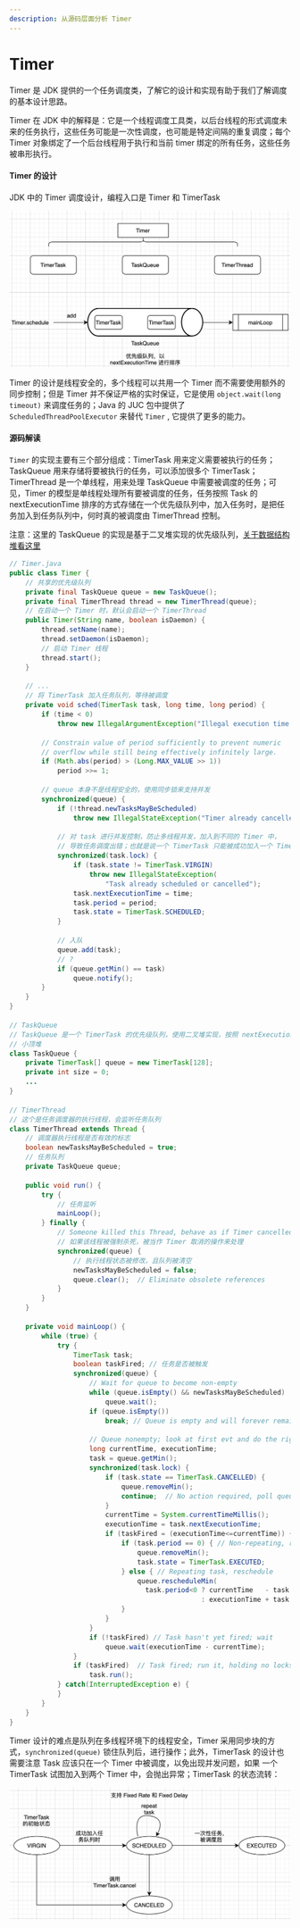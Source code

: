 ```yaml
---
description: 从源码层面分析 Timer
---
```


# Timer

Timer 是 JDK 提供的一个任务调度类，了解它的设计和实现有助于我们了解调度的基本设计思路。

Timer 在 JDK 中的解释是：它是一个线程调度工具类，以后台线程的形式调度未来的任务执行，这些任务可能是一次性调度，也可能是特定间隔的重复调度；每个 Timer 对象绑定了一个后台线程用于执行和当前 timer 绑定的所有任务，这些任务被串形执行。

#### Timer 的设计

JDK 中的 Timer 调度设计，编程入口是 Timer 和 TimerTask

![Timer &#x7684;&#x8BBE;&#x8BA1;](../../../.gitbook/assets/image%20%2815%29.png)

Timer 的设计是线程安全的，多个线程可以共用一个 Timer 而不需要使用额外的同步控制；但是 Timer 并不保证严格的实时保证，它是使用 `object.wait(long timeout)` 来调度任务的；Java 的 JUC 包中提供了`ScheduledThreadPoolExecutor` 来替代 `Timer` , 它提供了更多的能力。

#### 源码解读

`Timer` 的实现主要有三个部分组成：TimerTask 用来定义需要被执行的任务；TaskQueue 用来存储将要被执行的任务，可以添加很多个 TimerTask；TimerThread 是一个单线程，用来处理 TaskQueue 中需要被调度的任务；可见，Timer 的模型是单线程处理所有要被调度的任务，任务按照 Task 的 nextExecutionTime 排序的方式存储在一个优先级队列中，加入任务时，是把任务加入到任务队列中，何时真的被调度由 TimerThread 控制。

注意：这里的 TaskQueue 的实现是基于二叉堆实现的优先级队列，[关于数据结构堆看这里](../../../cs/algorithm/heap.md)

```java
// Timer.java
public class Timer {
    // 共享的优先级队列
    private final TaskQueue queue = new TaskQueue();
    private final TimerThread thread = new TimerThread(queue);
    // 在启动一个 Timer 时，默认会启动一个 TimerThread
    public Timer(String name, boolean isDaemon) {
        thread.setName(name);
        thread.setDaemon(isDaemon);
        // 启动 Timer 线程
        thread.start();
    }
    
    // ...
    // 将 TimerTask 加入任务队列，等待被调度
    private void sched(TimerTask task, long time, long period) {
        if (time < 0)
            throw new IllegalArgumentException("Illegal execution time.");

        // Constrain value of period sufficiently to prevent numeric
        // overflow while still being effectively infinitely large.
        if (Math.abs(period) > (Long.MAX_VALUE >> 1))
            period >>= 1;

        // queue 本身不是线程安全的，使用同步锁来支持并发
        synchronized(queue) {
            if (!thread.newTasksMayBeScheduled)
                throw new IllegalStateException("Timer already cancelled.");

            // 对 task 进行并发控制，防止多线程并发，加入到不同的 Timer 中，
            // 导致任务调度出错；也就是说一个 TimerTask 只能被成功加入一个 Timer 中调度
            synchronized(task.lock) {
                if (task.state != TimerTask.VIRGIN)
                    throw new IllegalStateException(
                        "Task already scheduled or cancelled");
                task.nextExecutionTime = time;
                task.period = period;
                task.state = TimerTask.SCHEDULED;
            }

            // 入队
            queue.add(task);
            // ?
            if (queue.getMin() == task)
                queue.notify();
        }
    }
}

// TaskQueue
// TaskQueue 是一个 TimerTask 的优先级队列，使用二叉堆实现，按照 nextExecutionTime 构造
// 小顶堆
class TaskQueue {
    private TimerTask[] queue = new TimerTask[128];
    private int size = 0;
    ...
}

// TimerThread
// 这个是任务调度器的执行线程，会监听任务队列
class TimerThread extends Thread {
    // 调度器执行线程是否有效的标志
    boolean newTasksMayBeScheduled = true;
    // 任务队列
    private TaskQueue queue;
    
    public void run() {
        try {
            // 任务监听
            mainLoop();
        } finally {
            // Someone killed this Thread, behave as if Timer cancelled
            // 如果该线程被强制杀死，被当作 Timer 取消的操作来处理
            synchronized(queue) {
                // 执行线程状态被修改，且队列被清空
                newTasksMayBeScheduled = false;
                queue.clear();  // Eliminate obsolete references
            }
        }
    }
    
    private void mainLoop() {
        while (true) {
            try {
                TimerTask task;
                boolean taskFired; // 任务是否被触发
                synchronized(queue) {
                    // Wait for queue to become non-empty
                    while (queue.isEmpty() && newTasksMayBeScheduled)
                        queue.wait();
                    if (queue.isEmpty())
                        break; // Queue is empty and will forever remain; die

                    // Queue nonempty; look at first evt and do the right thing
                    long currentTime, executionTime;
                    task = queue.getMin();
                    synchronized(task.lock) {
                        if (task.state == TimerTask.CANCELLED) {
                            queue.removeMin();
                            continue;  // No action required, poll queue again
                        }
                        currentTime = System.currentTimeMillis();
                        executionTime = task.nextExecutionTime;
                        if (taskFired = (executionTime<=currentTime)) {
                            if (task.period == 0) { // Non-repeating, remove
                                queue.removeMin();
                                task.state = TimerTask.EXECUTED;
                            } else { // Repeating task, reschedule
                                queue.rescheduleMin(
                                  task.period<0 ? currentTime   - task.period
                                                : executionTime + task.period);
                            }
                        }
                    }
                    if (!taskFired) // Task hasn't yet fired; wait
                        queue.wait(executionTime - currentTime);
                }
                if (taskFired)  // Task fired; run it, holding no locks
                    task.run();
            } catch(InterruptedException e) {
            }
        }
    }
}
```

Timer 设计的难点是队列在多线程环境下的线程安全，Timer 采用同步块的方式，`synchronized(queue)` 锁住队列后，进行操作；此外，TimerTask 的设计也需要注意 Task 应该只在一个 Timer 中被调度，以免出现并发问题，如果 一个 TimerTask 试图加入到两个 Timer 中，会抛出异常；TimerTask 的状态流转：

![TimerTask &#x72B6;&#x6001;&#x6D41;&#x8F6C;](../../../.gitbook/assets/image%20%2814%29.png)




